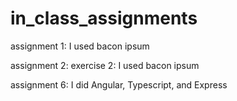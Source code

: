 # in_class_assignments

assignment 1: I used bacon ipsum

assignment 2: exercise 2: I used bacon ipsum

assignment 6: I did Angular, Typescript, and Express